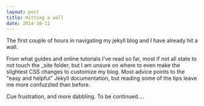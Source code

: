 ```yaml
---
layout: post
title: Hitting a wall
date: 2014-10-11
---
```


The first couple of hours in navigating my jekyll blog and I have already hit a wall.

From what guides and online tutorials I've read so far, most if not all state to not touch the _site folder, but I am unsure on where to even make the slightest CSS changes to customize my blog. Most advice points to the "easy and helpful" Jekyll documentation, but reading some of the tips leave me more confuzzled than before.

Cue frustration, and more dabbling. To be continued....